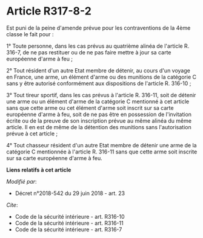 # Article R317-8-2

Est puni de la peine d'amende prévue pour les contraventions de la 4ème classe le fait pour :

1° Toute personne, dans les cas prévus au quatrième alinéa de l'article R. 316-7, de ne pas restituer ou de ne pas faire
mettre à jour sa carte européenne d'arme à feu ;

2° Tout résident d'un autre Etat membre de détenir, au cours d'un voyage en France, une arme, un élément d'arme ou des
munitions de la catégorie C sans y être autorisé conformément aux dispositions de l'article R. 316-10 ;

3° Tout tireur sportif, dans les cas prévus à l'article R. 316-11, soit de détenir une arme ou un élément d'arme de la
catégorie C mentionné à cet article sans que cette arme ou cet élément d'arme soit inscrit sur sa carte européenne d'arme à
feu, soit de ne pas être en possession de l'invitation écrite ou de la preuve de son inscription prévue au même alinéa du
même article. Il en est de même de la détention des munitions sans l'autorisation prévue à cet article ;

4° Tout chasseur résident d'un autre Etat membre de détenir une arme de la catégorie C mentionnée à l'article R. 316-11 sans
que cette arme soit inscrite sur sa carte européenne d'arme à feu.

**Liens relatifs à cet article**

_Modifié par_:

  - Décret n°2018-542 du 29 juin 2018 - art. 23

_Cite_:

  - Code de la sécurité intérieure - art. R316-10
  - Code de la sécurité intérieure - art. R316-11
  - Code de la sécurité intérieure - art. R316-7
